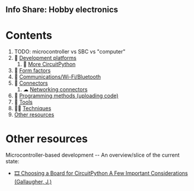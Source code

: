## Info Share: Hobby electronics
<!----------------------------------------------------------------------------->

# Contents
<!----------------------------------------------------------------------------->
1. TODO: microcontroller vs SBC vs "computer"
1. 🚀 [Development platforms](DevPlatforms.md)
   1. 🐍 [More CircuitPython](CircuitPython/CktPy_Contents.md)
1. 📏 [Form factors](FormFactors.md)
1. 📡 [Communications/Wi-Fi/Bluetooth](FormFactors.md)
1. 🔌 [Connectors](Connectors.md)
   1. ☁ [Networking connectors](ConnectorsNetworking.md)
1. 💾 [Programming methods (uploading code)](ProgrammingMethods.md)
1. 🔨 [Tools](Tools.md)
1. 🤸‍♀️ [Techniques](Techniques.md)
1. [Other resources](#other-resources)

# Other resources
<!----------------------------------------------------------------------------->
Microcontroller-based development -- An overview/slice of the current state:
- [🎞️ Choosing a Board for CircuitPython A Few Important Considerations (Gallaugher, J.)](https://www.youtube.com/watch?v=xCGPH4_RyPc)
